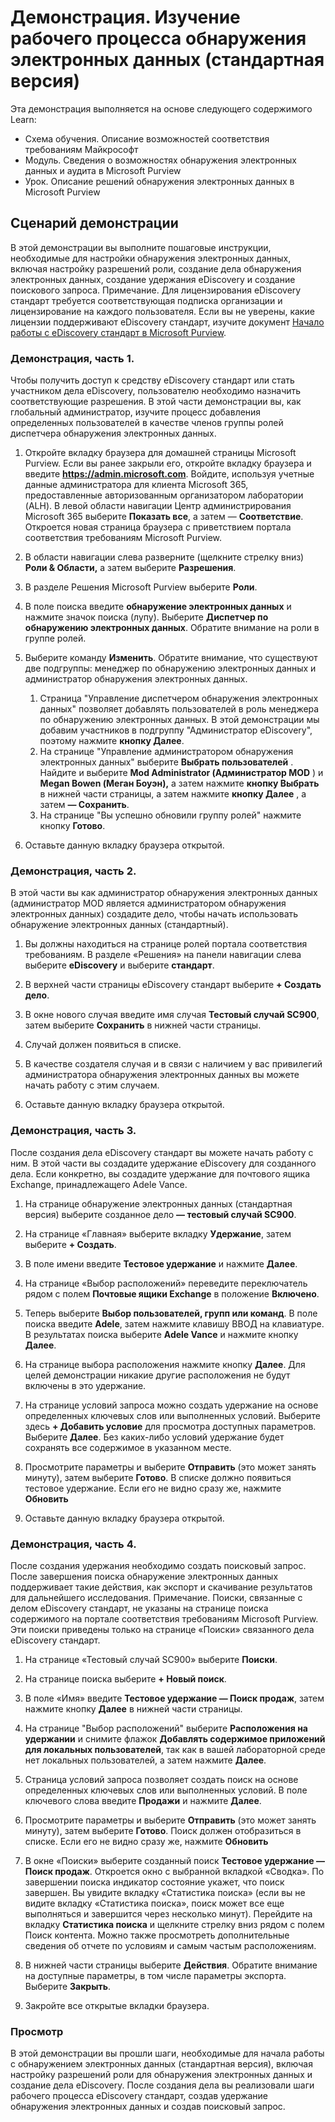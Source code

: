 <!---
---
Демонстрация: Заголовок: "Изучение рабочего процесса обнаружения электронных данных (стандартная версия)" Схема обучения/модуль/урок: "Схема обучения: описание возможностей соответствия требованиям Майкрософт; Модуль 5. Описание возможностей обнаружения электронных данных и аудита Microsoft Purview; Урок 2. Описание решений для обнаружения электронных данных в Microsoft 365
---
--->

# Демонстрация. Изучение рабочего процесса обнаружения электронных данных (стандартная версия)

Эта демонстрация выполняется на основе следующего содержимого Learn:

- Схема обучения. Описание возможностей соответствия требованиям Майкрософт
- Модуль. Сведения о возможностях обнаружения электронных данных и аудита в Microsoft Purview
- Урок. Описание решений обнаружения электронных данных в Microsoft Purview

## Сценарий демонстрации

В этой демонстрации вы выполните пошаговые инструкции, необходимые для настройки обнаружения электронных данных, включая настройку разрешений роли, создание дела обнаружения электронных данных, создание удержания eDiscovery и создание поискового запроса.  Примечание.  Для лицензирования eDiscovery стандарт требуется соответствующая подписка организации и лицензирование на каждого пользователя. Если вы не уверены, какие лицензии поддерживают eDiscovery стандарт, изучите документ [Начало работы с eDiscovery стандарт в Microsoft Purview](https://docs.microsoft.com/microsoft-365/compliance/get-started-core-ediscovery?view=o365-worldwide).

### Демонстрация, часть 1.

Чтобы получить доступ к средству eDiscovery стандарт или стать участником дела eDiscovery, пользователю необходимо назначить соответствующие разрешения. В этой части демонстрации вы, как глобальный администратор, изучите процесс добавления определенных пользователей в качестве членов группы ролей диспетчера обнаружения электронных данных.

1. Откройте вкладку браузера для домашней страницы Microsoft Purview.  Если вы ранее закрыли его, откройте вкладку браузера и введите **https://admin.microsoft.com**. Войдите, используя учетные данные администратора для клиента Microsoft 365, предоставленные авторизованным организатором лаборатории (ALH). В левой области навигации Центр администрирования Microsoft 365 выберите **Показать все**, а затем — **Соответствие**.  Откроется новая страница браузера с приветствием портала соответствия требованиям Microsoft Purview.  

1. В области навигации слева разверните (щелкните стрелку вниз) **Роли & Области,** а затем выберите **Разрешения**.

1. В разделе Решения Microsoft Purview выберите **Роли**.

1. В поле поиска введите **обнаружение электронных данных** и нажмите значок поиска (лупу).  Выберите **Диспетчер по обнаружению электронных данных**.  Обратите внимание на роли в группе ролей.

1. Выберите команду **Изменить**.  Обратите внимание, что существуют две подгруппы: менеджер по обнаружению электронных данных и администратор обнаружения электронных данных.  
    1. Страница "Управление диспетчером обнаружения электронных данных" позволяет добавлять пользователей в роль менеджера по обнаружению электронных данных. В этой демонстрации мы добавим участников в подгруппу "Администратор eDiscovery", поэтому нажмите **кнопку Далее**.
    1. На странице "Управление администратором обнаружения электронных данных" выберите **Выбрать пользователей** . Найдите и выберите **Mod Administrator (Администратор MOD** ) и **Megan Bowen (Меган Боуэн),** а затем нажмите **кнопку Выбрать** в нижней части страницы, а затем нажмите **кнопку Далее** , а затем **— Сохранить**.
    1. На странице "Вы успешно обновили группу ролей" нажмите кнопку **Готово**.

1. Оставьте данную вкладку браузера открытой.

### Демонстрация, часть 2.

В этой части вы как администратор обнаружения электронных данных (администратор MOD является администратором обнаружения электронных данных) создадите дело, чтобы начать использовать обнаружение электронных данных (стандартный).

1. Вы должны находиться на странице ролей портала соответствия требованиям. В разделе «Решения» на панели навигации слева выберите **eDiscovery** и выберите **стандарт**.

1. В верхней части страницы eDiscovery стандарт выберите **+ Создать дело**.

1. В окне нового случая введите имя случая **Тестовый случай SC900**, затем выберите **Сохранить** в нижней части страницы.

1. Случай должен появиться в списке.

1. В качестве создателя случая и в связи с наличием у вас привилегий администратора обнаружения электронных данных вы можете начать работу с этим случаем.  

1. Оставьте данную вкладку браузера открытой.

### Демонстрация, часть 3.

После создания дела eDiscovery стандарт вы можете начать работу с ним.  В этой части вы создадите удержание eDiscovery для созданного дела.  Если конкретно, вы создадите удержание для почтового ящика Exchange, принадлежащего Adele Vance.

1. На странице обнаружение электронных данных (стандартная версия) выберите созданное дело **— тестовый случай SC900**.

1. На странице «Главная» выберите вкладку **Удержание**, затем выберите **+ Создать**.

1. В поле имени введите **Тестовое удержание** и нажмите **Далее**.

1. На странице «Выбор расположений» переведите переключатель рядом с полем **Почтовые ящики Exchange** в положение **Включено**.  

1. Теперь выберите **Выбор пользователей, групп или команд**.  В поле поиска введите **Adele**, затем нажмите клавишу ВВОД на клавиатуре. В результатах поиска выберите **Adele Vance** и нажмите кнопку **Далее**.

1. На странице выбора расположения нажмите кнопку **Далее**.  Для целей демонстрации никакие другие расположения не будут включены в это удержание.

1. На странице условий запроса можно создать удержание на основе определенных ключевых слов или выполненных условий. Выберите здесь **+ Добавить условие** для просмотра доступных параметров.  Выберите **Далее**. Без каких-либо условий удержание будет сохранять все содержимое в указанном месте.

1. Просмотрите параметры и выберите **Отправить** (это может занять минуту), затем выберите **Готово**.  В списке должно появиться тестовое удержание.  Если его не видно сразу же, нажмите **Обновить**

1. Оставьте данную вкладку браузера открытой.

### Демонстрация, часть 4.

После создания удержания необходимо создать поисковый запрос.  После завершения поиска обнаружение электронных данных поддерживает такие действия, как экспорт и скачивание результатов для дальнейшего исследования.   Примечание.  Поиски, связанные с делом eDiscovery стандарт, не указаны на странице поиска содержимого на портале соответствия требованиям Microsoft Purview. Эти поиски приведены только на странице «Поиски» связанного дела eDiscovery стандарт.

1. На странице «Тестовый случай SC900» выберите **Поиски**.

1. На странице поиска выберите **+ Новый поиск**.

1. В поле «Имя» введите **Тестовое удержание — Поиск продаж**, затем нажмите кнопку **Далее** в нижней части страницы.

1. На странице "Выбор расположений" выберите **Расположения на удержании** и снимите флажок **Добавлять содержимое приложений для локальных пользователей**, так как в вашей лабораторной среде нет локальных пользователей, а затем нажмите **Далее**.

1. Страница условий запроса позволяет создать поиск на основе определенных ключевых слов или выполненных условий. В поле ключевого слова введите **Продажи** и нажмите **Далее**.

1. Просмотрите параметры и выберите **Отправить** (это может занять минуту), затем выберите **Готово**.  Поиск должен отобразиться в списке.  Если его не видно сразу же, нажмите **Обновить**

1. В окне «Поиски» выберите созданный поиск **Тестовое удержание — Поиск продаж**.  Откроется окно с выбранной вкладкой «Сводка».  По завершении поиска индикатор состояние укажет, что поиск завершен.  Вы увидите вкладку «Статистика поиска» (если вы не видите вкладку «Статистика поиска», поиск может все еще выполняться и завершится через несколько минут).  Перейдите на вкладку **Статистика поиска** и щелкните стрелку вниз рядом с полем Поиск контента.  Можно также просмотреть дополнительные сведения об отчете по условиям и самым частым расположениям.  

1. В нижней части страницы выберите **Действия**.  Обратите внимание на доступные параметры, в том числе параметры экспорта. Выберите **Закрыть**.

1. Закройте все открытые вкладки браузера.

### Просмотр

В этой демонстрации вы прошли шаги, необходимые для начала работы с обнаружением электронных данных (стандартная версия), включая настройку разрешений роли для обнаружения электронных данных и создание дела eDiscovery.  После создания дела вы реализовали шаги рабочего процесса eDiscovery стандарт, создав удержание обнаружения электронных данных и создав поисковый запрос.
